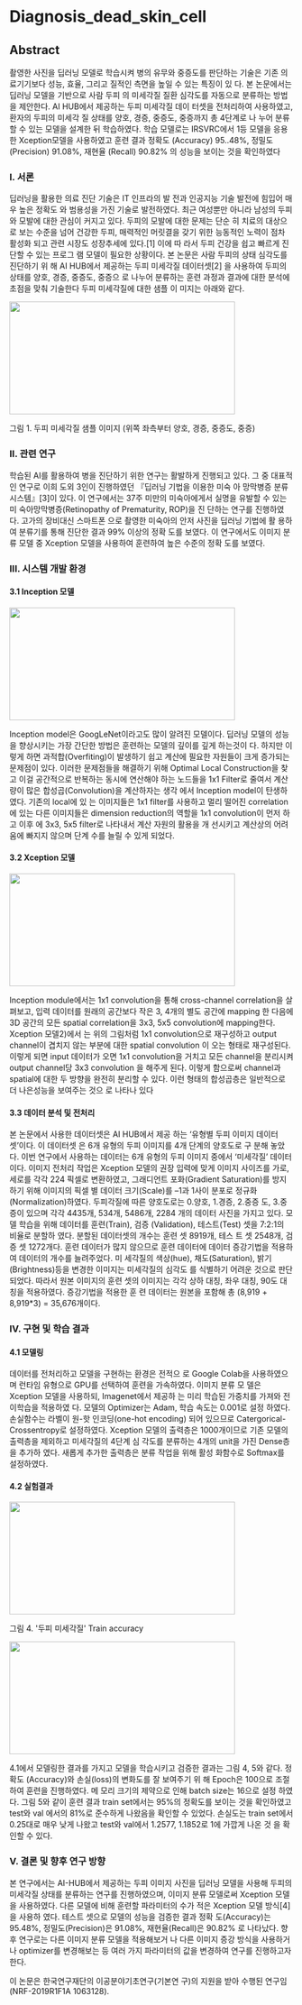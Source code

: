 # Diagnosis_dead_skin_cell

## Abstract
촬영한 사진을 딥러닝 모델로 학습시켜 병의 유무와
중증도를 판단하는 기술은 기존 의료기기보다 성능,
효율, 그리고 질적인 측면을 높일 수 있는 특징이 있
다. 본 논문에서는 딥러닝 모델을 기반으로 사람 두피
의 미세각질 질환 심각도를 자동으로 분류하는 방법을
제안한다. AI HUB에서 제공하는 두피 미세각질 데이
터셋을 전처리하여 사용하였고, 환자의 두피의 미세각
질 상태를 양호, 경증, 중증도, 중증까지 총 4단계로 나
누어 분류할 수 있는 모델을 설계한 뒤 학습하였다.
학습 모델로는 IRSVRC에서 1등 모델을 응용한
Xception모델을 사용하였고 훈련 결과 정확도
(Accuracy) 95..48%, 정밀도(Precision) 91.08%, 재현율
(Recall) 90.82% 의 성능을 보이는 것을 확인하였다


### I. 서론
딥러닝을 활용한 의료 진단 기술은 IT 인프라의 발
전과 인공지능 기술 발전에 힘입어 매우 높은 정확도
와 범용성을 가진 기술로 발전하였다.
최근 여성뿐만 아니라 남성의 두피와 모발에 대한
관심이 커지고 있다. 두피의 모발에 대한 문제는 단순
히 치료의 대상으로 보는 수준을 넘어 건강한 두피,
매력적인 머릿결을 갖기 위한 능동적인 노력이 점차
활성화 되고 관련 시장도 성장추세에 있다.[1] 이에 따
라서 두피 건강을 쉽고 빠르게 진단할 수 있는 프로그
램 모델이 필요한 상황이다.
본 논문은 사람 두피의 상태 심각도를 진단하기 위
해 AI HUB에서 제공하는 두피 미세각질 데이터셋[2]
을 사용하여 두피의 상태를 양호, 경증, 중증도, 중증으
로 나누어 분류하는 훈련 과정과 결과에 대한 분석에
초점을 맞춰 기술한다 두피 미세각질에 대한 샘플 이
미지는 아래와 같다.

<img src="https://github.com/heeManLee/Diagnosis_dead_skin_cell/assets/90524127/9009458c-6065-455b-8eae-92013ba7160a"  width="400" height="200">

그림 1. 두피 미세각질 샘플 이미지
(위쪽 좌측부터 양호, 경증, 중증도, 중증)

### II. 관련 연구
학습된 AI를 활용하여 병을 진단하기 위한 연구는
활발하게 진행되고 있다. 그 중 대표적인 연구로 이희
도외 3인이 진행하였던 『딥러닝 기법을 이용한 미숙
아 망막병증 분류 시스템』[3]이 있다. 이 연구에서는
37주 미만의 미숙아에게서 실명을 유발할 수 있는 미
숙아망막병증(Retinopathy of Prematurity, ROP)을 진
단하는 연구를 진행하였다. 고가의 장비대신 스마트폰
으로 촬영한 미숙아의 안저 사진을 딥러닝 기법에 활
용하여 분류기를 통해 진단한 결과 99% 이상의 정확
도를 보였다. 이 연구에서도 이미지 분류 모델 중
Xception 모델을 사용하여 훈련하여 높은 수준의 정확
도를 보였다.

### III. 시스템 개발 환경
#### 3.1 Inception 모델
<img src="https://github.com/heeManLee/Diagnosis_dead_skin_cell/assets/90524127/8e8ed8a6-f1e5-4967-b4ee-2e1c772ae4d9"  width="400" height="200">

Inception model은 GoogLeNet이라고도 많이 알려진 모델이다. 딥러닝 모델의 성능을 향상시키는 가장
간단한 방법은 훈련하는 모델의 깊이를 깊게 하는것이
다. 하지만 이렇게 하면 과적합(Overfiting)이 발생하기
쉽고 계산에 필요한 자원들이 크게 증가되는 문제점이
있다. 이러한 문제점들을 해결하기 위해 Optimal
Local Construction을 찾고 이걸 공간적으로 반복하는
동시에 연산해야 하는 노드들을 1x1 Filter로 줄여서
계산량이 많은 합성곱(Convolution)을 계산하자는 생각
에서 Inception model이 탄생하였다. 기존의 local에 있
는 이미지들은 1x1 filter를 사용하고 멀리 떨어진 correlation에 있는 다른 이미지들은 dimension
reduction의 역할을 1x1 convolution이 먼저 하고 이후
에 3x3, 5x5 filter로 나타내서 계산 자원의 활용을 개
선시키고 계산상의 어려움에 빠지지 않으며 단계 수를
늘릴 수 있게 되었다.

#### 3.2 Xception 모델
<img src="https://github.com/heeManLee/Diagnosis_dead_skin_cell/assets/90524127/cb0c3c30-9b9a-4012-8a9f-d819b170ed06"  width="400" height="200">

Inception module에서는 1x1 convolution을 통해
cross-channel correlation을 살펴보고, 입력 데이터를
원래의 공간보다 작은 3, 4개의 별도 공간에 mapping
한 다음에 3D 공간의 모든 spatial correlation을 3x3,
5x5 convolution에 mapping한다. Xception 모델2)에서
는 위의 그림처럼 1x1 convolution으로 재구성하고
output channel이 겹치지 않는 부분에 대한 spatial
convolution 이 오는 형태로 재구성된다. 이렇게 되면
input 데이터가 오면 1x1 convolution을 거치고 모든
channel을 분리시켜 output channel당 3x3 convolution
을 해주게 된다. 이렇게 함으로써 channel과 spatial에
대한 두 방향을 완전히 분리할 수 있다. 이런 형태의
합성곱층은 일반적으로 더 나은성능을 보여주는 것으
로 나타나 있다

#### 3.3 데이터 분석 및 전처리
본 논문에서 사용한 데이터셋은 AI HUB에서 제공
하는 ‘유형별 두피 이미지 데이터셋’이다. 이 데이터셋
은 6개 유형의 두피 이미지를 4개 단계의 양호도로 구
분해 놓았다. 이번 연구에서 사용하는 데이터는 6개
유형의 두피 이미지 중에서 ‘미세각질’ 데이터이다.
이미지 전처리 작업은 Xception 모델의 권장 입력에
맞게 이미지 사이즈를 가로, 세로를 각각 224 픽셀로
변환하였고, 그래디언트 포화(Gradient Saturation)를
방지하기 위해 이미지의 픽셀 별 데이터 크기(Scale)를
–1과 1사이 분포로 정규화(Normalization)하였다.
두피각질에 따른 양호도로는 0.양호, 1.경증, 2.중증
도, 3.중증이 있으며 각각 4435개, 534개, 5486개, 2284
개의 데이터 사진을 가지고 있다.
모델 학습을 위해 데이터를 훈련(Train), 검증
(Validation), 테스트(Test) 셋을 7:2:1의 비율로 분할하
였다. 분할된 데이터셋의 개수는 훈련 셋 8919개, 테스
트 셋 2548개, 검증 셋 1272개다.
훈련 데이터가 많지 않으므로 훈련 데이터에 데이터
증강기법을 적용하여 데이터의 개수를 늘려주었다. 미
세각질의 색상(hue), 채도(Saturation), 밝기
(Brightness)등을 변경한 이미지는 미세각질의 심각도
를 식별하기 어려운 것으로 판단되었다. 따라서 원본
이미지의 훈련 셋의 이미지는 각각 상하 대칭, 좌우
대칭, 90도 대칭을 적용하였다. 증강기법을 적용한 훈
련 데이터는 원본을 포함해 총 (8,919 +　8,919*3) =
35,676개이다.

### IV. 구현 및 학습 결과
#### 4.1 모델링
데이터를 전처리하고 모델을 구현하는 환경은 전적으
로 Google Colab을 사용하였으며 런타임 유형으로
GPU를 선택하여 훈련을 가속하였다. 이미지 분류 모
델은 Xception 모델을 사용하되, Imagenet에서 제공하
는 미리 학습된 가중치를 가져와 전이학습을 적용하였
다.
모델의 Optimizer는 Adam, 학습 속도는 0.001로 설정
하였다. 손실함수는 라벨이 원-핫 인코딩(one-hot
encoding) 되어 있으므로 Catergorical-Crossentropy로
설정하였다. Xception 모델의 출력층은 1000개이므로
기존 모델의 출력층을 제외하고 미세각질의 4단계 심
각도를 분류하는 4개의 unit을 가진 Dense층을 추가하
였다. 새롭게 추가한 출력층은 분류 작업을 위해 활성
화함수로 Softmax를 설정하였다.

#### 4.2 실험결과
<img src="https://github.com/heeManLee/Diagnosis_dead_skin_cell/assets/90524127/2d193687-625b-41ea-b3b0-f83863032fed"  width="400" height="200">

그림 4. '두피 미세각질' Train accuracy

<img src="https://github.com/heeManLee/Diagnosis_dead_skin_cell/assets/90524127/6394eef7-2e7c-4530-a1e0-18e67ee1ed6d"  width="400" height="200">

 4.1에서 모델링한 결과를 가지고 모델을 학습시키고 
검증한 결과는 그림 4, 5와 같다. 정확도
(Accuracy)와 손실(loss)의 변화도를 잘 보여주기 위
해 Epoch은 100으로 조절하여 훈련을 진행하였다. 메
모리 크기의 제약으로 인해 batch size는 16으로 설정
하였다. 그림 5와 같이 훈련 결과 train set에서는 
95%의 정확도를 보이는 것을 확인하였고 test와 val
에서의 81%로 준수하게 나왔음을 확인할 수 있었다. 손실도는 train set에서 0.25대로 매우 낮게 나왔고 
test와 val에서 1.2577, 1.1852로 1에 가깝게 나온 것
을 확인할 수 있다. 

### V. 결론 및 향후 연구 방향
본 연구에서는 AI-HUB에서 제공하는 두피 이미지
사진을 딥러닝 모델을 사용해 두피의 미세각질 상태를
분류하는 연구를 진행하였으며, 이미지 분류 모델로써
Xception 모델을 사용하였다. 다른 모델에 비해 훈련할
파라미터의 수가 적은 Xception 모델 방식[4]을 사용하
였다. 테스트 셋으로 모델의 성능을 검증한 결과 정확
도(Accuracy)는 95.48%, 정밀도(Precision)은 91.08%,
재현율(Recall)은 90.82% 로 나타났다.
향후 연구로는 다른 이미지 분류 모델을 적용해보거
나 다른 이미지 증강 방식을 사용하거나 optimizer를
변경해보는 등 여러 가지 파라미터의 값을 변경하여
연구를 진행하고자 한다.

이 논문은 한국연구재단의 이공분야기초연구(기본연
구)의 지원을 받아 수행된 연구임(NRF-2019R1F1A
1063128).
